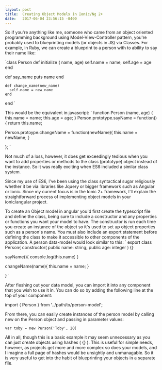 ```yaml
---
layout: post
title:  Creating Object Models in Ionic/Ng 2+
date:   2017-06-04 23:56:15 -0400
---
```


So if you're anything like me, someone who came from an object oriented programming background using Model-View-Controller pattern, you're probably used to blueprinting models (or objects in JS) via Classes.  For example, in Ruby, we can create a blueprint to a person with to ability to say their name like: 

`class Person
  def initialize ( name, age)
    self.name = name,
    self.age = age
  end

  def say_name
    puts name
  end
	
	def change_name(new_name)
	  self.name = new_name
	end
	
end
`

This would be the equivalent in javascript:
`
function Person (name, age) {
  this.name = name;
  this.age = age;
}
Person.prototype.sayName = function() {
return this.name;

Person.protoype.changeName = function(newName){
  this.name = newName;
	}
	
};
`

Not much of a loss,  however, it does get exceedingly tedious when you want to add properties or methods to the class (prototype) object instead of the instance. So it was really exciting when ES6 included a similar class system.

Since my use of ES6, I've been using the class syntactical sugar religiously whether it be via libraries like Jquery or bigger framework such as Angular or Ionic.  Since my current focus is in the Ionic 2+ framework, I'll explain the straightforward process of implementing object models in your ionic/angular project.

To create an Object model in angular you'd first create the typescript file and define the class, being sure to include a constructor and any properties or functions you want your model to have.  The constructor is run each time you create an instance of the object so it's used to set up object properties such as a person's name.  You must also include an export statement before defining the class to make it accessible to other components of the application. A person data-model would look similar to this:
`
export class Person{
  constructor( public name: string, public age: integer ) {}

  sayName(){
    console.log(this.name)
  }
	
  changeName(name){
    this.name = name;
  }

}
`

After fleshing out your data model, you can import it into any component that you wish to use it in. You can do so by adding the following line at the top of your component:

import { Person } from '../path/to/person-model';

From there, you can easily create instances of the person model by calling new on the Person object and passing in parameter values:

`var toby = new Person('Toby', 20)`

All in all, though this is a basic example it may seem unnecessary as you can just create objects using hashes ( {} ). This is useful for simple needs, however, as projects get more and more complex so does your models, and I imagine a full page of hashes would be unsightly and unmanagable. So it is very useful to get into the habit of blueprinting your objects in a separate file.

